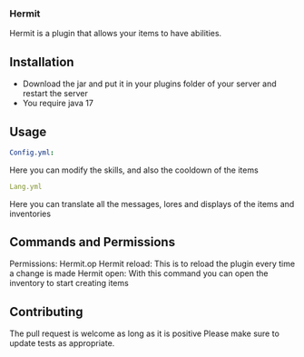 ### Hermit

Hermit is a plugin that allows your items to have abilities.

## Installation

- Download the jar and put it in your plugins folder of your server and restart the server
- You require java 17



## Usage

```yml
Config.yml:
```
Here you can modify the skills, and also the cooldown of the items
```yml
Lang.yml
```
Here you can translate all the messages, lores and displays of the items and inventories

## Commands and Permissions
Permissions: Hermit.op
Hermit reload: This is to reload the plugin every time a change is made
Hermit open: With this command you can open the inventory to start creating items

## Contributing
The pull request is welcome as long as it is positive
Please make sure to update tests as appropriate.
